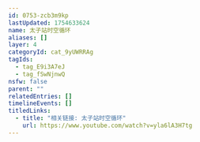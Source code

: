 ```yaml
---
id: 0753-zcb3m9kp
lastUpdated: 1754633624
name: 太子站时空循环
aliases: []
layer: 4
categoryId: cat_9yUWRRAg
tagIds:
  - tag_E9i3A7eJ
  - tag_fSwNjnwQ
nsfw: false
parent: ""
relatedEntries: []
timelineEvents: []
titledLinks:
  - title: "相关链接: 太子站时空循环"
    url: https://www.youtube.com/watch?v=yla6lA3H7tg
---
```


